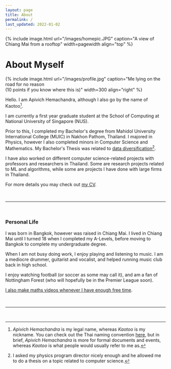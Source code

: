 ```yaml
---
layout: page
title: About
permalink: /
last_updated: 2022-01-02
---
```


{% include image.html url="/images/homepic.JPG" caption="A view of Chiang Mai from a rooftop" width=pagewidth align="top" %}

# About Myself

{% include image.html url="/images/profile.jpg" caption="Me lying on the road for no reason <br> (10 points if you know where this is)" width=300 align="right" %}

Hello. I am Apivich Hemachandra, although I also go by the name of Kaotoo[^1].

I am currently a first year graduate student at the School of Computing at National University of Singapore (NUS).

Prior to this, I completed my Bachelor's degree from Mahidol University International College (MUIC) in Nakhon Pathom, Thailand. I majored in Physics, however I also completed minors in Computer Science and Mathematics. My Bachelor's Thesis was related to <a href="/projects/thesis">data diversification</a>[^2].

I have also worked on different computer science-related projects with professors and researchers in Thailand. Some are research projects related to ML and algorithms, while some are projects I have done with large firms in Thailand.

For more details you may check out <a href="/cv">my CV</a>.

<br/>

___

<br/>

### Personal Life

I was born in Bangkok, however was raised in Chiang Mai. I lived in Chiang Mai until I turned 18 when I completed my A-Levels, before moving to Bangkok to complete my undergraduate degree.

When I am not busy doing work, I enjoy playing and listening to music. I am a mediocre drummer, guitarist and vocalist, and helped running music club back in high school.

I enjoy watching football (or soccer as some may call it), and am a fan of Nottingham Forest (who will hopefully be in the Premier League soon). 

<a href="/youtube">I also make maths videos whenever I have enough free time</a>.

<br/>

___

<br/>


[^1]: _Apivich Hemachandra_ is my legal name, whereas _Kaotoo_ is my nickname. You can check out the Thai naming convention <a href="(https://en.wikipedia.org/wiki/Thai_name)">here</a>, but in brief, _Apivich Hemachandra_ is more for formal documents and events, whereas _Kaotoo_ is what people would usually refer to me as.

[^2]: I asked my physics program director nicely enough and he allowed me to do a thesis on a topic related to computer science.
